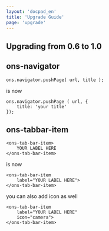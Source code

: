 ```yaml
---
layout: 'docpad_en'
title: 'Upgrade Guide'
page: 'upgrade'
---
```


Upgrading from 0.6 to 1.0
-------------------------

## ons-navigator

	ons.navigator.pushPage( url, title );

is now

	ons.navigator.pushPage ( url, {
		title: 'your title'
	});



## ons-tabbar-item

	<ons-tab-bar-item>
		YOUR LABEL HERE
	</ons-tab-bar-item>

is now
	
	<ons-tab-bar-item
		label="YOUR LABEL HERE">
	</ons-tab-bar-item>

you can also add icon as well

	<ons-tab-bar-item
		label="YOUR LABEL HERE"
		icon="camera">
	</ons-tab-bar-item>	
